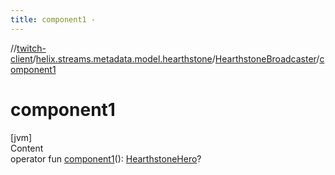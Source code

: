 ```yaml
---
title: component1 -
---
```

//[twitch-client](../../index.md)/[helix.streams.metadata.model.hearthstone](../index.md)/[HearthstoneBroadcaster](index.md)/[component1](component1.md)



# component1  
[jvm]  
Content  
operator fun [component1](component1.md)(): [HearthstoneHero](../-hearthstone-hero/index.md)?  



